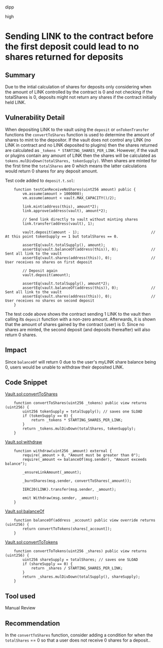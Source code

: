 dipp

high

# Sending LINK to the contract before the first deposit could lead to no shares returned for deposits

## Summary

Due to the intial calculation of shares for deposits only considering when the amount of LINK controlled by the contract is 0 and not checking if the totalShares is 0, deposits might not return any shares if the contract initially held LINK.

## Vulnerability Detail

When depositing LINK to the vault using the ```deposit``` or ```onTokenTransfer``` functions the ```convertToShares``` function is used to determine the amount of shares to mint to the depositor. If the vault does not control any LINK (no LINK in contract and no LINK deposited to plugins) then the shares returned are calculated as ```_tokens * STARTING_SHARES_PER_LINK```. However, if the vault or plugins contain any amount of LINK then the shares will be calculated as ```tokens.mulDivDown(totalShares, tokenSupply)```. When shares are minted for the first time the ```totalShares``` are 0 which means the latter calculations would return 0 shares for any deposit amount.

Test code added to ```deposit.t.sol```:

```solidity
    function testCanReceiveNoShares(uint256 amount) public {
        vm.assume(amount > 1000000);
        vm.assume(amount < vault.MAX_CAPACITY()/2);

        link.mint(address(this), amount*2);
        link.approve(address(vault), amount*2);
        
        // Send link directly to vault without minting shares
        link.transfer(address(vault), 1);

        vault.deposit(amount - 1);                                 // At this point tokenSupply == 1 but totalShares == 0.

        assertEq(vault.totalSupply(), amount);
        assertEq(vault.balanceOf(address(this)), 0);               // Sent all link to the vault
        assertEq(vault.shares(address(this)), 0);                  // User receives no shares on first deposit

        // Deposit again
        vault.deposit(amount);

        assertEq(vault.totalSupply(), amount*2);
        assertEq(vault.balanceOf(address(this)), 0);               // Sent all link to the vault
        assertEq(vault.shares(address(this)), 0);                  // User receives no shares on second deposit
    }
```

The test code above shows the contract sending 1 LINK to the vault then calling its ```deposit``` function with a non-zero amount. Afterwards, it is shown that the amount of shares gained by the contract (user) is 0. Since no shares are minted, the second deposit (and deposits thereafter) will also return 0 shares.

## Impact

Since ```balanceOf``` will return 0 due to the user's myLINK share balance being 0, users would be unable to withdraw their deposited LINK.

## Code Snippet

[Vault.sol:convertToShares](https://github.com/sherlock-audit/2022-10-mycelium/blob/main/mylink-contracts/src/Vault.sol#L614-L620)
```solidity
    function convertToShares(uint256 _tokens) public view returns (uint256) {
        uint256 tokenSupply = totalSupply(); // saves one SLOAD
        if (tokenSupply == 0) {
            return _tokens * STARTING_SHARES_PER_LINK;
        }
        return _tokens.mulDivDown(totalShares, tokenSupply);
    }
```

[Vault.sol:withdraw](https://github.com/sherlock-audit/2022-10-mycelium/blob/main/mylink-contracts/src/Vault.sol#L153-L164)
```solidity
    function withdraw(uint256 _amount) external {
        require(_amount > 0, "Amount must be greater than 0");
        require(_amount <= balanceOf(msg.sender), "Amount exceeds balance");

        _ensureLinkAmount(_amount);

        _burnShares(msg.sender, convertToShares(_amount));

        IERC20(LINK).transfer(msg.sender, _amount);

        emit Withdraw(msg.sender, _amount);
    }
```

[Vault.sol:balanceOf](https://github.com/sherlock-audit/2022-10-mycelium/blob/main/mylink-contracts/src/Vault.sol#L588-L590)
```solidity
    function balanceOf(address _account) public view override returns (uint256) {
        return convertToTokens(shares[_account]);
    }
```


[Vault.sol:convertToTokens](https://github.com/sherlock-audit/2022-10-mycelium/blob/main/mylink-contracts/src/Vault.sol#L599-L605)
```solidity
    function convertToTokens(uint256 _shares) public view returns (uint256) {
        uint256 shareSupply = totalShares; // saves one SLOAD
        if (shareSupply == 0) {
            return _shares / STARTING_SHARES_PER_LINK;
        }
        return _shares.mulDivDown(totalSupply(), shareSupply);
    }
```

## Tool used

Manual Review

## Recommendation

In the ```convertToShares``` function, consider adding a condition for when the ```totalShares``` == 0 so that a user does not receive 0 shares for a deposit..
